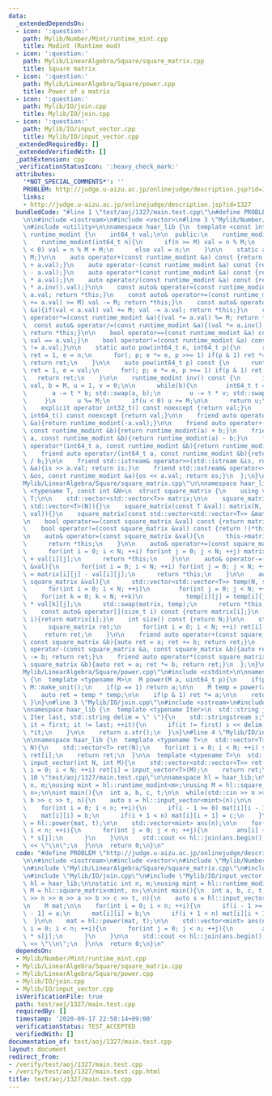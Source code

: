 ```yaml
---
data:
  _extendedDependsOn:
  - icon: ':question:'
    path: Mylib/Number/Mint/runtime_mint.cpp
    title: Modint (Runtime mod)
  - icon: ':question:'
    path: Mylib/LinearAlgebra/Square/square_matrix.cpp
    title: Square matrix
  - icon: ':question:'
    path: Mylib/LinearAlgebra/Square/power.cpp
    title: Power of a matrix
  - icon: ':question:'
    path: Mylib/IO/join.cpp
    title: Mylib/IO/join.cpp
  - icon: ':question:'
    path: Mylib/IO/input_vector.cpp
    title: Mylib/IO/input_vector.cpp
  _extendedRequiredBy: []
  _extendedVerifiedWith: []
  _pathExtension: cpp
  _verificationStatusIcon: ':heavy_check_mark:'
  attributes:
    '*NOT_SPECIAL_COMMENTS*': ''
    PROBLEM: http://judge.u-aizu.ac.jp/onlinejudge/description.jsp?id=1327
    links:
    - http://judge.u-aizu.ac.jp/onlinejudge/description.jsp?id=1327
  bundledCode: "#line 1 \"test/aoj/1327/main.test.cpp\"\n#define PROBLEM \"http://judge.u-aizu.ac.jp/onlinejudge/description.jsp?id=1327\"\
    \n\n#include <iostream>\n#include <vector>\n#line 3 \"Mylib/Number/Mint/runtime_mint.cpp\"\
    \n#include <utility>\n\nnamespace haar_lib {\n  template <const int &M>\n  class\
    \ runtime_modint {\n    int64_t val;\n\n  public:\n    runtime_modint(): val(0){}\n\
    \    runtime_modint(int64_t n){\n      if(n >= M) val = n % M;\n      else if(n\
    \ < 0) val = n % M + M;\n      else val = n;\n    }\n\n    static auto mod(){return\
    \ M;}\n\n    auto operator+(const runtime_modint &a) const {return runtime_modint(val\
    \ + a.val);}\n    auto operator-(const runtime_modint &a) const {return runtime_modint(val\
    \ - a.val);}\n    auto operator*(const runtime_modint &a) const {return runtime_modint(val\
    \ * a.val);}\n    auto operator/(const runtime_modint &a) const {return runtime_modint(val\
    \ * a.inv().val);}\n\n    const auto& operator=(const runtime_modint &a){val =\
    \ a.val; return *this;}\n    const auto& operator+=(const runtime_modint &a){if((val\
    \ += a.val) >= M) val -= M; return *this;}\n    const auto& operator-=(const runtime_modint\
    \ &a){if(val < a.val) val += M; val -= a.val; return *this;}\n    const auto&\
    \ operator*=(const runtime_modint &a){(val *= a.val) %= M; return *this;}\n  \
    \  const auto& operator/=(const runtime_modint &a){(val *= a.inv().val) %= M;\
    \ return *this;}\n\n    bool operator==(const runtime_modint &a) const {return\
    \ val == a.val;}\n    bool operator!=(const runtime_modint &a) const {return val\
    \ != a.val;}\n\n    static auto pow(int64_t n, int64_t p){\n      runtime_modint\
    \ ret = 1, e = n;\n      for(; p; e *= e, p >>= 1) if(p & 1) ret *= e;\n     \
    \ return ret;\n    }\n\n    auto pow(int64_t p) const {\n      runtime_modint\
    \ ret = 1, e = val;\n      for(; p; e *= e, p >>= 1) if(p & 1) ret *= e;\n   \
    \   return ret;\n    }\n\n    runtime_modint inv() const {\n      int64_t a =\
    \ val, b = M, u = 1, v = 0;\n\n      while(b){\n        int64_t t = a / b;\n \
    \       a -= t * b; std::swap(a, b);\n        u -= t * v; std::swap(u, v);\n \
    \     }\n      u %= M;\n      if(u < 0) u += M;\n\n      return u;\n    }\n\n\
    \    explicit operator int32_t() const noexcept {return val;}\n    explicit operator\
    \ int64_t() const noexcept {return val;}\n\n    friend auto operator-(const runtime_modint\
    \ &a){return runtime_modint(-a.val);}\n\n    friend auto operator+(int64_t a,\
    \ const runtime_modint &b){return runtime_modint(a) + b;}\n    friend auto operator-(int64_t\
    \ a, const runtime_modint &b){return runtime_modint(a) - b;}\n    friend auto\
    \ operator*(int64_t a, const runtime_modint &b){return runtime_modint(a) * b;}\n\
    \    friend auto operator/(int64_t a, const runtime_modint &b){return runtime_modint(a)\
    \ / b;}\n\n    friend std::istream& operator>>(std::istream &is, runtime_modint\
    \ &a){is >> a.val; return is;}\n    friend std::ostream& operator<<(std::ostream\
    \ &os, const runtime_modint &a){os << a.val; return os;}\n  };\n}\n#line 4 \"\
    Mylib/LinearAlgebra/Square/square_matrix.cpp\"\n\nnamespace haar_lib {\n  template\
    \ <typename T, const int &N>\n  struct square_matrix {\n    using value_type =\
    \ T;\n\n    std::vector<std::vector<T>> matrix;\n\n    square_matrix(): matrix(N,\
    \ std::vector<T>(N)){}\n    square_matrix(const T &val): matrix(N, std::vector<T>(N,\
    \ val)){}\n    square_matrix(const std::vector<std::vector<T>> &matrix): matrix(matrix){}\n\
    \n    bool operator==(const square_matrix &val) const {return matrix == val.matrix;}\n\
    \    bool operator!=(const square_matrix &val) const {return !(*this == val);}\n\
    \n    auto& operator=(const square_matrix &val){\n      this->matrix = val.matrix;\n\
    \      return *this;\n    }\n\n    auto& operator+=(const square_matrix &val){\n\
    \      for(int i = 0; i < N; ++i) for(int j = 0; j < N; ++j) matrix[i][j] = matrix[i][j]\
    \ + val[i][j];\n      return *this;\n    }\n\n    auto& operator-=(const square_matrix\
    \ &val){\n      for(int i = 0; i < N; ++i) for(int j = 0; j < N; ++j) matrix[i][j]\
    \ = matrix[i][j] - val[i][j];\n      return *this;\n    }\n\n    auto& operator*=(const\
    \ square_matrix &val){\n      std::vector<std::vector<T>> temp(N, std::vector<T>(N));\n\
    \      for(int i = 0; i < N; ++i)\n        for(int j = 0; j < N; ++j)\n      \
    \    for(int k = 0; k < N; ++k)\n            temp[i][j] = temp[i][j] + matrix[i][k]\
    \ * val[k][j];\n      std::swap(matrix, temp);\n      return *this;\n    }\n\n\
    \    const auto& operator[](size_t i) const {return matrix[i];}\n    auto& operator[](size_t\
    \ i){return matrix[i];}\n    int size() const {return N;}\n\n    static auto make_unit(){\n\
    \      square_matrix ret;\n      for(int i = 0; i < N; ++i) ret[i][i] = 1;\n \
    \     return ret;\n    }\n\n    friend auto operator+(const square_matrix &a,\
    \ const square_matrix &b){auto ret = a; ret += b; return ret;}\n    friend auto\
    \ operator-(const square_matrix &a, const square_matrix &b){auto ret = a; ret\
    \ -= b; return ret;}\n    friend auto operator*(const square_matrix &a, const\
    \ square_matrix &b){auto ret = a; ret *= b; return ret;}\n  };\n}\n#line 2 \"\
    Mylib/LinearAlgebra/Square/power.cpp\"\n#include <cstdint>\n\nnamespace haar_lib\
    \ {\n  template <typename M>\n  M power(M a, uint64_t p){\n    if(p == 0) return\
    \ M::make_unit();\n    if(p == 1) return a;\n\n    M temp = power(a, p >> 1);\n\
    \    auto ret = temp * temp;\n\n    if(p & 1) ret *= a;\n\n    return ret;\n \
    \ }\n}\n#line 3 \"Mylib/IO/join.cpp\"\n#include <sstream>\n#include <string>\n\
    \nnamespace haar_lib {\n  template <typename Iter>\n  std::string join(Iter first,\
    \ Iter last, std::string delim = \" \"){\n    std::stringstream s;\n\n    for(auto\
    \ it = first; it != last; ++it){\n      if(it != first) s << delim;\n      s <<\
    \ *it;\n    }\n\n    return s.str();\n  }\n}\n#line 4 \"Mylib/IO/input_vector.cpp\"\
    \n\nnamespace haar_lib {\n  template <typename T>\n  std::vector<T> input_vector(int\
    \ N){\n    std::vector<T> ret(N);\n    for(int i = 0; i < N; ++i) std::cin >>\
    \ ret[i];\n    return ret;\n  }\n\n  template <typename T>\n  std::vector<std::vector<T>>\
    \ input_vector(int N, int M){\n    std::vector<std::vector<T>> ret(N);\n    for(int\
    \ i = 0; i < N; ++i) ret[i] = input_vector<T>(M);\n    return ret;\n  }\n}\n#line\
    \ 10 \"test/aoj/1327/main.test.cpp\"\n\nnamespace hl = haar_lib;\n\nstatic int\
    \ n, m;\nusing mint = hl::runtime_modint<m>;\nusing M = hl::square_matrix<mint,\
    \ n>;\n\nint main(){\n  int a, b, c, t;\n\n  while(std::cin >> n >> m >> a >>\
    \ b >> c >> t, n){\n    auto s = hl::input_vector<mint>(n);\n\n    M mat;\n\n\
    \    for(int i = 0; i < n; ++i){\n      if(i - 1 >= 0) mat[i][i - 1] = a;\n  \
    \    mat[i][i] = b;\n      if(i + 1 < n) mat[i][i + 1] = c;\n    }\n\n    mat\
    \ = hl::power(mat, t);\n\n    std::vector<mint> ans(n);\n\n    for(int i = 0;\
    \ i < n; ++i){\n      for(int j = 0; j < n; ++j){\n        ans[i] += mat[i][j]\
    \ * s[j];\n      }\n    }\n\n    std::cout << hl::join(ans.begin(), ans.end())\
    \ << \"\\n\";\n  }\n\n  return 0;\n}\n"
  code: "#define PROBLEM \"http://judge.u-aizu.ac.jp/onlinejudge/description.jsp?id=1327\"\
    \n\n#include <iostream>\n#include <vector>\n#include \"Mylib/Number/Mint/runtime_mint.cpp\"\
    \n#include \"Mylib/LinearAlgebra/Square/square_matrix.cpp\"\n#include \"Mylib/LinearAlgebra/Square/power.cpp\"\
    \n#include \"Mylib/IO/join.cpp\"\n#include \"Mylib/IO/input_vector.cpp\"\n\nnamespace\
    \ hl = haar_lib;\n\nstatic int n, m;\nusing mint = hl::runtime_modint<m>;\nusing\
    \ M = hl::square_matrix<mint, n>;\n\nint main(){\n  int a, b, c, t;\n\n  while(std::cin\
    \ >> n >> m >> a >> b >> c >> t, n){\n    auto s = hl::input_vector<mint>(n);\n\
    \n    M mat;\n\n    for(int i = 0; i < n; ++i){\n      if(i - 1 >= 0) mat[i][i\
    \ - 1] = a;\n      mat[i][i] = b;\n      if(i + 1 < n) mat[i][i + 1] = c;\n  \
    \  }\n\n    mat = hl::power(mat, t);\n\n    std::vector<mint> ans(n);\n\n    for(int\
    \ i = 0; i < n; ++i){\n      for(int j = 0; j < n; ++j){\n        ans[i] += mat[i][j]\
    \ * s[j];\n      }\n    }\n\n    std::cout << hl::join(ans.begin(), ans.end())\
    \ << \"\\n\";\n  }\n\n  return 0;\n}\n"
  dependsOn:
  - Mylib/Number/Mint/runtime_mint.cpp
  - Mylib/LinearAlgebra/Square/square_matrix.cpp
  - Mylib/LinearAlgebra/Square/power.cpp
  - Mylib/IO/join.cpp
  - Mylib/IO/input_vector.cpp
  isVerificationFile: true
  path: test/aoj/1327/main.test.cpp
  requiredBy: []
  timestamp: '2020-09-17 22:58:14+09:00'
  verificationStatus: TEST_ACCEPTED
  verifiedWith: []
documentation_of: test/aoj/1327/main.test.cpp
layout: document
redirect_from:
- /verify/test/aoj/1327/main.test.cpp
- /verify/test/aoj/1327/main.test.cpp.html
title: test/aoj/1327/main.test.cpp
---
```

